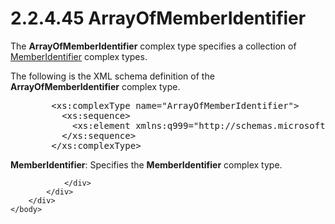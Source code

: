 <html dir="LTR" xmlns:mshelp="http://msdn.microsoft.com/mshelp" xmlns:ddue="http://ddue.schemas.microsoft.com/authoring/2003/5" xmlns:xlink="http://www.w3.org/1999/xlink" xmlns:tool="http://www.microsoft.com/tooltip">
    <head>
        <meta http-equiv="Content-Type" content="text/html; CHARSET=utf-8"></meta>
        <meta name="save" content="history"></meta>
        <title>2.2.4.45 ArrayOfMemberIdentifier</title>
        <xml>
            <mshelp:toctitle title="2.2.4.45 ArrayOfMemberIdentifier"></mshelp:toctitle>
            <mshelp:rltitle title="[MS-SSMDSWS-15]: ArrayOfMemberIdentifier"></mshelp:rltitle>
            <mshelp:keyword index="A" term="93cbe60a-0332-4201-8f69-0b533efc7605"></mshelp:keyword>
            <mshelp:attr name="DCSext.ContentType" value="open specification"></mshelp:attr>
            <mshelp:attr name="AssetID" value="93cbe60a-0332-4201-8f69-0b533efc7605"></mshelp:attr>
            <mshelp:attr name="TopicType" value="kbRef"></mshelp:attr>
            <mshelp:attr name="DCSext.Title" value="[MS-SSMDSWS-15]: ArrayOfMemberIdentifier" />
        </xml>
    </head>
    <body>
        <div id="header">
            <h1 class="heading">2.2.4.45 ArrayOfMemberIdentifier</h1>
        </div>
        <div id="mainSection">
            <div id="mainBody">
                <div id="allHistory" class="saveHistory"></div>
                <div id="sectionSection0" class="section" name="collapseableSection">
                    

<p>The <b>ArrayOfMemberIdentifier</b> complex type specifies a
collection of <a href="888a541a-de0f-4f52-b80c-f610f1d71b3c.html">MemberIdentifier</a>
complex types.</p>

<p>The following is the XML schema definition of the <b>ArrayOfMemberIdentifier</b>
complex type.</p>

<dl>
<dd>
<div><pre>   &lt;xs:complexType name=&quot;ArrayOfMemberIdentifier&quot;&gt;
     &lt;xs:sequence&gt;
       &lt;xs:element xmlns:q999=&quot;http://schemas.microsoft.com/sqlserver/masterdataservices/2009/09&quot; minOccurs=&quot;0&quot; maxOccurs=&quot;unbounded&quot; name=&quot;MemberIdentifier&quot; nillable=&quot;true&quot; type=&quot;q999:MemberIdentifier&quot; xmlns:xs=&quot;http://www.w3.org/2001/XMLSchema&quot; /&gt;
     &lt;/xs:sequence&gt;
   &lt;/xs:complexType&gt;
</pre></div>
</dd></dl>

<p><b>MemberIdentifier</b>: Specifies the <b>MemberIdentifier</b>
complex type.</p>


                </div>
            </div>
        </div>
    </body>
</html>